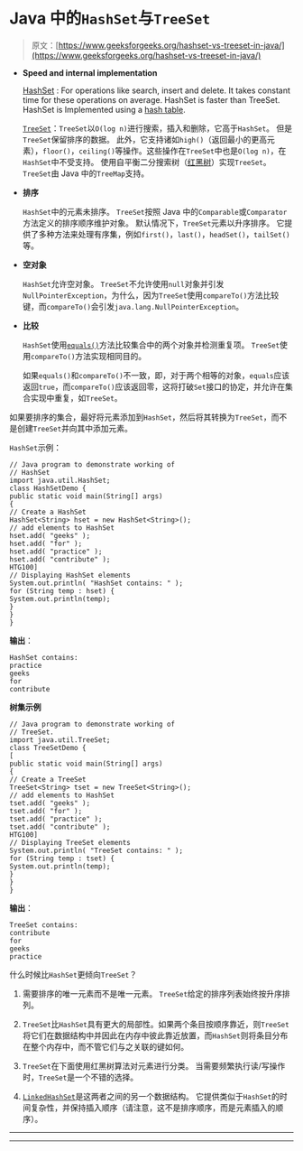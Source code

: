 # Java 中的`HashSet`与`TreeSet`

> 原文：[https://www.geeksforgeeks.org/hashset-vs-treeset-in-java/](https://www.geeksforgeeks.org/hashset-vs-treeset-in-java/)

*   **Speed and internal implementation**

    [HashSet](http://www.geeksforgeeks.org/hashset-in-java/) : For operations like search, insert and delete. It takes constant time for these operations on average. HashSet is faster than TreeSet. HashSet is Implemented using a [hash table](https://www.geeksforgeeks.org/hashing-set-1-introduction/).

    [`TreeSet`](https://www.geeksforgeeks.org/treeset-in-java-with-examples/)：`TreeSet`以`O(log n)`进行搜索，插入和删除，它高于`HashSet`。 但是`TreeSet`保留排序的数据。 此外，它支持诸如`high()`（返回最小的更高元素），`floor()`，`ceiling()`等操作。这些操作在`TreeSet`中也是`O(log n)`，在`HashSet`中不受支持。 使用自平衡二分搜索树（[红黑树](https://www.geeksforgeeks.org/red-black-tree-set-1-introduction-2/)）实现`TreeSet`。 `TreeSet`由 Java 中的`TreeMap`支持。

*   **排序**

    `HashSet`中的元素未排序。 `TreeSet`按照 Java 中的`Comparable`或`Comparator`方法定义的排序顺序维护对象。 默认情况下，`TreeSet`元素以升序排序。 它提供了多种方法来处理有序集，例如`first()`，`last()`，`headSet()`，`tailSet()`等。

*   **空对象**

    `HashSet`允许空对象。 `TreeSet`不允许使用`null`对象并引发`NullPointerException`，为什么，因为`TreeSet`使用`compareTo()`方法比较键，而`compareTo()`会引发`java.lang.NullPointerException`。

*   **比较**

    `HashSet`使用[`equals()`](https://www.geeksforgeeks.org/overriding-equals-method-in-java/)方法比较集合中的两个对象并检测重复项。 `TreeSet`使用`compareTo()`方法实现相同目的。

    如果`equals()`和`compareTo()`不一致，即，对于两个相等的对象，`equals`应该返回`true`，而`compareTo()`应该返回零，这将打破`Set`接口的协定，并允许在集合实现中重复，如`TreeSet`。

如果要排序的集合，最好将元素添加到`HashSet`，然后将其转换为`TreeSet`，而不是创建`TreeSet`并向其中添加元素。

`HashSet`示例：

```
// Java program to demonstrate working of
// HashSet
import java.util.HashSet;
class HashSetDemo {
public static void main(String[] args)
{
// Create a HashSet
HashSet<String> hset = new HashSet<String>();
// add elements to HashSet
hset.add( "geeks" );
hset.add( "for" );
hset.add( "practice" );
hset.add( "contribute" );
HTG100]
// Displaying HashSet elements
System.out.println( "HashSet contains: " );
for (String temp : hset) {
System.out.println(temp);
}
}
}
```

**输出**：

```
HashSet contains: 
practice
geeks
for
contribute

```

**树集示例**

```
// Java program to demonstrate working of
// TreeSet.
import java.util.TreeSet;
class TreeSetDemo {
[
public static void main(String[] args)
{
// Create a TreeSet
TreeSet<String> tset = new TreeSet<String>();
// add elements to HashSet
tset.add( "geeks" );
tset.add( "for" );
tset.add( "practice" );
tset.add( "contribute" );
HTG100]
// Displaying TreeSet elements
System.out.println( "TreeSet contains: " );
for (String temp : tset) {
System.out.println(temp);
}
}
}
```

**输出**：

```
TreeSet contains: 
contribute
for
geeks
practice

```

什么时候比`HashSet`更倾向`TreeSet`？

1.  需要排序的唯一元素而不是唯一元素。 `TreeSet`给定的排序列表始终按升序排列。

2.  `TreeSet`比`HashSet`具有更大的局部性。如果两个条目按顺序靠近，则`TreeSet`将它们在数据结构中并因此在内存中彼此靠近放置，而`HashSet`则将条目分布在整个内存中，而不管它们与之关联的键如何。

3.  `TreeSet`在下面使用红黑树算法对元素进行分类。 当需要频繁执行读/写操作时，`TreeSet`是一个不错的选择。

4.  [`LinkedHashSet`](https://www.geeksforgeeks.org/linkedhashset-class-in-java-with-examples/)是这两者之间的另一个数据结构。 它提供类似于`HashSet`的时间复杂性，并保持插入顺序（请注意，这不是排序顺序，而是元素插入的顺序）。



* * *

* * *



